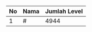 | No | Nama            | Jumlah Level |
|----|-----------------|--------------|
| 1  | #    |    4944        |
